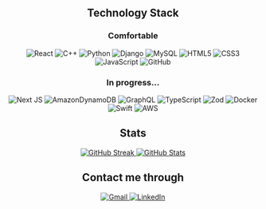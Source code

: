 <h2 align="center">Technology Stack</h2>

<h3 align="center">Comfortable</h3>
<div align="center">
 <img src="https://img.shields.io/badge/react-%2320232a.svg?style=for-the-badge&logo=react&logoColor=%2361DAFB" alt="React"/>
 <img src="https://img.shields.io/badge/c++-%2300599C.svg?style=for-the-badge&logo=c%2B%2B&logoColor=white" alt="C++"/>
 <img src="https://img.shields.io/badge/python-3670A0?style=for-the-badge&logo=python&logoColor=ffdd54" alt="Python"/>
 <img src="https://img.shields.io/badge/django-%23092E20.svg?style=for-the-badge&logo=django&logoColor=white" alt="Django"/>
 <img src="https://img.shields.io/badge/mysql-4479A1.svg?style=for-the-badge&logo=mysql&logoColor=white" alt="MySQL"/>
 <img src="https://img.shields.io/badge/html5-%23E34F26.svg?style=for-the-badge&logo=html5&logoColor=white" alt="HTML5"/>
 <img src="https://img.shields.io/badge/css3-%231572B6.svg?style=for-the-badge&logo=css3&logoColor=white" alt="CSS3"/>
 <img src="https://img.shields.io/badge/javascript-%23323330.svg?style=for-the-badge&logo=javascript&logoColor=%23F7DF1E" alt="JavaScript"/>
 <img src="https://img.shields.io/badge/github-%23121011.svg?style=for-the-badge&logo=github&logoColor=white" alt="GitHub"/>
</div>

<h3 align="center">In progress...</h3>
<div align="center">
 <img src="https://img.shields.io/badge/Next-black?style=for-the-badge&logo=next.js&logoColor=white" alt="Next JS"/>
 <img src="https://img.shields.io/badge/Amazon%20DynamoDB-4053D6?style=for-the-badge&logo=Amazon%20DynamoDB&logoColor=white" alt="AmazonDynamoDB"/>
 <img src="https://img.shields.io/badge/-GraphQL-E10098?style=for-the-badge&logo=graphql&logoColor=white" alt="GraphQL"/>
 <img src="https://img.shields.io/badge/typescript-%23007ACC.svg?style=for-the-badge&logo=typescript&logoColor=white" alt="TypeScript"/>
 <img src="https://img.shields.io/badge/zod-%233068b7.svg?style=for-the-badge&logo=zod&logoColor=white" alt="Zod"/>
 <img src="https://img.shields.io/badge/docker-%230db7ed.svg?style=for-the-badge&logo=docker&logoColor=white" alt="Docker"/>
 <img src="https://img.shields.io/badge/swift-F54A2A?style=for-the-badge&logo=swift&logoColor=white" alt="Swift"/>
 <img src="https://img.shields.io/badge/AWS-%23FF9900.svg?style=for-the-badge&logo=amazon-aws&logoColor=white" alt="AWS"/>
</div>


<h2 align="center">Stats</h2>

<!--[![Top Langs](https://github-readme-stats.vercel.app/api/top-langs/?username=Adrian-TJ&layout=donut-vertical)](https://github.com/anuraghazra/github-readme-stats)-->
<div align="center">
 <a href="https://git.io/streak-stats">
  <img src="https://streak-stats.demolab.com?user=Adrian-TJ&theme=radical&border_radius=10&card_width=600&card_height=200" alt="GitHub Streak" />
 </a>
 <a href="https://github.com/anuraghazra/github-readme-stats">
  <img src="https://github-readme-stats.vercel.app/api?username=Adrian-TJ&show_icons=true&theme=radical&border_radius=10&card_width=600&card_height=200" alt="GitHub Stats" />
 </a>
</div>

<h2 align="center">Contact me through</h2>

<div align="center">
<a href="mailto: atrevino136@gmail.com">
 <img src="https://img.shields.io/badge/Gmail-D14836?style=for-the-badge&logo=gmail&logoColor=white" alt="Gmail"/>
</a>
<a href="https://www.linkedin.com/in/adrián-treviño-tj8">
  <img src="https://img.shields.io/badge/linkedin-%230077B5.svg?style=for-the-badge&logo=linkedin&logoColor=white" alt="LinkedIn"/>
</a> 
</div>
